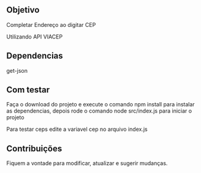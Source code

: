 ## Objetivo

Completar Endereço ao digitar CEP

Utilizando API VIACEP

## Dependencias 
get-json

 
## Com testar
Faça o download do projeto e execute o comando npm install para instalar as dependencias,  depois rode o comando node src/index.js  para iniciar o projeto

Para testar ceps  edite a variavel cep no arquivo index.js 


## Contribuições 
Fiquem a vontade para modificar, atualizar  e sugerir mudanças.

